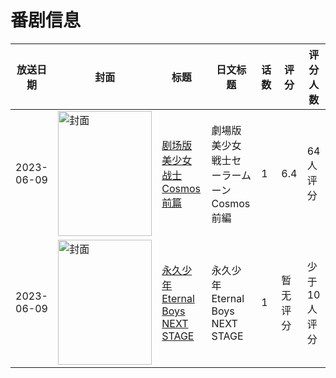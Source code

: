 # 番剧信息

|放送日期|封面|标题|日文标题|话数|评分|评分人数|
|---|---|---|---|---|---|---|
|2023-06-09|<img src="//lain.bgm.tv/pic/cover/c/aa/92/379605_1L1a1.jpg" alt="封面" style="width:150px;height:200px;object-fit:cover;">|[剧场版 美少女战士Cosmos 前篇](https://bangumi.tv/subject/379605)|劇場版 美少女戦士セーラームーンCosmos 前編|1|6.4|64人评分|
|2023-06-09|<img src="//lain.bgm.tv/pic/cover/c/3d/34/425604_C5kDi.jpg" alt="封面" style="width:150px;height:200px;object-fit:cover;">|[永久少年 Eternal Boys NEXT STAGE](https://bangumi.tv/subject/425604)|永久少年 Eternal Boys NEXT STAGE|1|暂无评分|少于10人评分|
